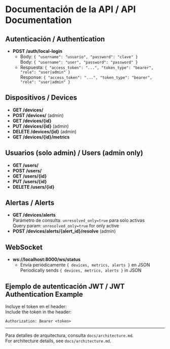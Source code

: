 # Documentación de la API / API Documentation

## Autenticación / Authentication

- **POST /auth/local-login**
  - Body: `{ "username": "usuario", "password": "clave" }`  
    Body: `{ "username": "user", "password": "password" }`
  - Respuesta: `{ "access_token": "...", "token_type": "bearer", "role": "user|admin" }`  
    Response: `{ "access_token": "...", "token_type": "bearer", "role": "user|admin" }`

## Dispositivos / Devices

- **GET /devices/**
- **POST /devices/** (admin)
- **GET /devices/{id}**
- **PUT /devices/{id}** (admin)
- **DELETE /devices/{id}** (admin)
- **GET /devices/{id}/metrics**

## Usuarios (solo admin) / Users (admin only)

- **GET /users/**
- **POST /users/**
- **GET /users/{id}**
- **PUT /users/{id}**
- **DELETE /users/{id}**

## Alertas / Alerts

- **GET /devices/alerts**  
  Parámetro de consulta: `unresolved_only=true` para solo activas  
  Query param: `unresolved_only=true` for only active
- **POST /devices/alerts/{alert_id}/resolve** (admin)

## WebSocket

- **ws://localhost:8000/ws/status**
  - Envía periódicamente `{ devices, metrics, alerts }` en JSON  
    Periodically sends `{ devices, metrics, alerts }` in JSON

## Ejemplo de autenticación JWT / JWT Authentication Example

Incluye el token en el header:  
Include the token in the header:
```
Authorization: Bearer <token>
```

---

Para detalles de arquitectura, consulta `docs/architecture.md`.  
For architecture details, see `docs/architecture.md`.
